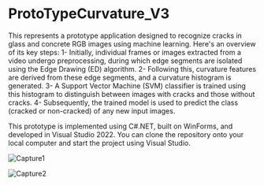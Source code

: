# ProtoTypeCurvature_V3

This represents a prototype application designed to recognize cracks in glass and concrete RGB images using machine learning. Here's an overview of its key steps:
1-	Initially, individual frames or images extracted from a video undergo preprocessing, during which edge segments are isolated using the Edge Drawing (ED) algorithm.
2-	Following this, curvature features are derived from these edge segments, and a curvature histogram is generated.
3-	A Support Vector Machine (SVM) classifier is trained using this histogram to distinguish between images with cracks and those without cracks.
4-	Subsequently, the trained model is used to predict the class (cracked or non-cracked) of any new input images.

This prototype is implemented using C#.NET, built on WinForms, and developed in Visual Studio 2022. You can clone the repository onto your local computer and start the project using Visual Studio.


![Capture1](https://github.com/faxirabd/ProtoTypeCracksCurvature/assets/115953037/0f41ec38-0b2a-4a1b-beb8-aa2eee4221bc)


![Capture2](https://github.com/faxirabd/ProtoTypeCracksCurvature/assets/115953037/af7e0a44-8553-4d7c-beed-0489bb741ae7)
